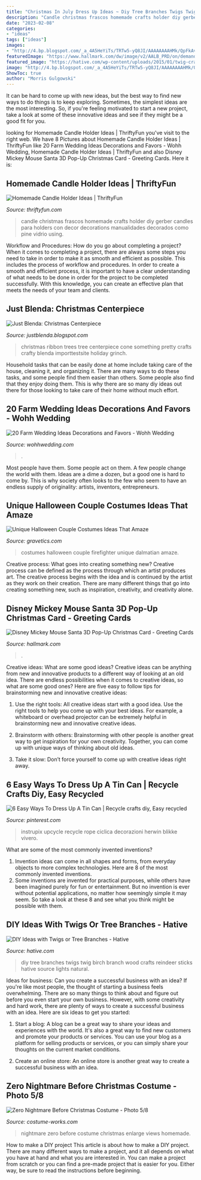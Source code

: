 ```yaml
---
title: "Christmas In July Dress Up Ideas ~ Diy Tree Branches Twigs Twig Birch Branch Wood Crafts Reindeer Sticks Hative Source Lights Natural"
description: "Candle christmas frascos homemade crafts holder diy gerber candles para holders con decor decorations manualidades decorados como pine vidrio using"
date: "2023-02-08"
categories:
- "ideas"
tags: ["ideas"]
images:
- "http://4.bp.blogspot.com/_a_4A5HeYiTs/TRTw5-yQ8JI/AAAAAAAAHMk/QpFkAvA_8O4/s1600/DSC02891.JPG"
featuredImage: "https://www.hallmark.com/dw/image/v2/AALB_PRD/on/demandware.static/-/Sites-hallmark-master/default/dw39aedbd9/images/finished-goods/Mickey-Mouse-Santa-Stripes-3D-PopUp-Christmas-Card_1499IXC1099_03.jpg?sw=1920"
featured_image: "https://hative.com/wp-content/uploads/2015/01/twig-crafts/1-20-diy-ideas-with-twigs-sticks-tree-branches.jpg"
image: "http://4.bp.blogspot.com/_a_4A5HeYiTs/TRTw5-yQ8JI/AAAAAAAAHMk/QpFkAvA_8O4/s1600/DSC02891.JPG"
ShowToc: true
author: "Morris Gulgowski"
---
```



It can be hard to come up with new ideas, but the best way to find new ways to do things is to keep exploring. Sometimes, the simplest ideas are the most interesting. So, if you're feeling motivated to start a new project, take a look at some of these innovative ideas and see if they might be a good fit for you.

	

		
looking for Homemade Candle Holder Ideas | ThriftyFun you've visit to the right web. We have 8 Pictures about Homemade Candle Holder Ideas | ThriftyFun like 20 Farm Wedding Ideas Decorations and Favors - Wohh Wedding, Homemade Candle Holder Ideas | ThriftyFun and also Disney Mickey Mouse Santa 3D Pop-Up Christmas Card - Greeting Cards. Here it is:
		
    
## Homemade Candle Holder Ideas | ThriftyFun

<img loading=lazy src="https://img.thrfun.com/img/084/024/homemade_candle_holder_l1.jpg" onerror="this.onerror=null;this.src='https://tse1.mm.bing.net/th?id=OIP.oSy1_AG0kDM7EgYZonwYcwHaLW&amp;pid=15.1';" alt="Homemade Candle Holder Ideas | ThriftyFun">

_Source: thriftyfun.com_

>candle christmas frascos homemade crafts holder diy gerber candles para holders con decor decorations manualidades decorados como pine vidrio using. 

	

Workflow and Procedures: How do you go about completing a project?
When it comes to completing a project, there are always some steps you need to take in order to make it as smooth and efficient as possible. This includes the process of workflow and procedures. In order to create a smooth and efficient process, it is important to have a clear understanding of what needs to be done in order for the project to be completed successfully. With this knowledge, you can create an effective plan that meets the needs of your team and clients.

    
## Just Blenda: Christmas Centerpiece

<img loading=lazy src="http://4.bp.blogspot.com/_a_4A5HeYiTs/TRTw5-yQ8JI/AAAAAAAAHMk/QpFkAvA_8O4/s1600/DSC02891.JPG" onerror="this.onerror=null;this.src='https://tse1.mm.bing.net/th?id=OIP.4Q5t5pnF0FqmCiSPVw0o6gHaJ4&amp;pid=15.1';" alt="Just Blenda: Christmas Centerpiece">

_Source: justblenda.blogspot.com_

>christmas ribbon trees tree centerpiece cone something pretty crafts crafty blenda importtestsite holiday grinch. 

	

Household tasks that can be easily done at home include taking care of the house, cleaning it, and organizing it. There are many ways to do these tasks, and some people find them easier than others. Some people also find that they enjoy doing them. This is why there are so many diy ideas out there for those looking to take care of their home without much effort.

    
## 20 Farm Wedding Ideas Decorations And Favors - Wohh Wedding

<img loading=lazy src="https://www.wohhwedding.com/wp-content/uploads/2016/04/Rustic-Farm-Wedding-Ideas-1-683x1024.jpg" onerror="this.onerror=null;this.src='https://tse1.mm.bing.net/th?id=OIP.aJhs-c0DrN7xrSRORsuSqAHaLG&amp;pid=15.1';" alt="20 Farm Wedding Ideas Decorations and Favors - Wohh Wedding">

_Source: wohhwedding.com_

>. 

	

Most people have them. Some people act on them. A few people change the world with them. Ideas are a dime a dozen, but a good one is hard to come by. This is why society often looks to the few who seem to have an endless supply of originality: artists, inventors, entrepreneurs.

    
## Unique Halloween Couple Costumes Ideas That Amaze

<img loading=lazy src="https://www.gravetics.com/wp-content/uploads/2017/07/Dalmatian-Firefighter.jpg" onerror="this.onerror=null;this.src='https://tse2.mm.bing.net/th?id=OIP.2GyKmF6GvnY-WS6n4MIymwHaJ4&amp;pid=15.1';" alt="Unique Halloween Couple Costumes Ideas That Amaze">

_Source: gravetics.com_

>costumes halloween couple firefighter unique dalmatian amaze. 

	

Creative process: What goes into creating something new?
Creative process can be defined as the process through which an artist produces art. The creative process begins with the idea and is continued by the artist as they work on their creation. There are many different things that go into creating something new, such as inspiration, creativity, and creativity alone.

    
## Disney Mickey Mouse Santa 3D Pop-Up Christmas Card - Greeting Cards

<img loading=lazy src="https://www.hallmark.com/dw/image/v2/AALB_PRD/on/demandware.static/-/Sites-hallmark-master/default/dw39aedbd9/images/finished-goods/Mickey-Mouse-Santa-Stripes-3D-PopUp-Christmas-Card_1499IXC1099_03.jpg?sw=1920" onerror="this.onerror=null;this.src='https://tse3.mm.bing.net/th?id=OIP.63l5_O7fBy4n8eBQJdNBGAHaHa&amp;pid=15.1';" alt="Disney Mickey Mouse Santa 3D Pop-Up Christmas Card - Greeting Cards">

_Source: hallmark.com_

>. 

	

Creative ideas: What are some good ideas?
Creative ideas can be anything from new and innovative products to a different way of looking at an old idea. There are endless possibilities when it comes to creative ideas, so what are some good ones? Here are five easy to follow tips for brainstorming new and innovative creative ideas:
1) Use the right tools: All creative ideas start with a good idea. Use the right tools to help you come up with your best ideas. For example, a whiteboard or overhead projector can be extremely helpful in brainstorming new and innovative creative ideas.

2) Brainstorm with others: Brainstorming with other people is another great way to get inspiration for your own creativity. Together, you can come up with unique ways of thinking about old ideas.

3) Take it slow: Don’t force yourself to come up with creative ideas right away.

    
## 6 Easy Ways To Dress Up A Tin Can | Recycle Crafts Diy, Easy Recycled

<img loading=lazy src="https://i.pinimg.com/736x/42/00/b3/4200b3248d159393910daa33d57cdef0.jpg" onerror="this.onerror=null;this.src='https://tse2.mm.bing.net/th?id=OIP.yeLB_BNC961aDnaM447TZAHaMP&amp;pid=15.1';" alt="6 Easy Ways To Dress Up A Tin Can | Recycle crafts diy, Easy recycled">

_Source: pinterest.com_

>instrupix upcycle recycle rope ciclica decorazioni herwin blikke vivero. 

	

What are some of the most commonly invented inventions?
1. Invention ideas can come in all shapes and forms, from everyday objects to more complex technologies. Here are 8 of the most commonly invented inventions.
2. Some inventions are invented for practical purposes, while others have been imagined purely for fun or entertainment. But no invention is ever without potential applications, no matter how seemingly simple it may seem. So take a look at these 8 and see what you think might be possible with them.

    
## DIY Ideas With Twigs Or Tree Branches - Hative

<img loading=lazy src="https://hative.com/wp-content/uploads/2015/01/twig-crafts/1-20-diy-ideas-with-twigs-sticks-tree-branches.jpg" onerror="this.onerror=null;this.src='https://tse4.mm.bing.net/th?id=OIP.A-RxrtcHJpSfdPPL83ILVQHaLH&amp;pid=15.1';" alt="DIY Ideas with Twigs or Tree Branches - Hative">

_Source: hative.com_

>diy tree branches twigs twig birch branch wood crafts reindeer sticks hative source lights natural. 

	

Ideas for business: Can you create a successful business with an idea?
If you're like most people, the thought of starting a business feels overwhelming. There are so many things to think about and figure out before you even start your own business. However, with some creativity and hard work, there are plenty of ways to create a successful business with an idea. Here are six ideas to get you started:
1) Start a blog: A blog can be a great way to share your ideas and experiences with the world. It's also a great way to find new customers and promote your products or services. You can use your blog as a platform for selling products or services, or you can simply share your thoughts on the current market conditions.

2) Create an online store: An online store is another great way to create a successful business with an idea.

    
## Zero Nightmare Before Christmas Costume - Photo 5/8

<img loading=lazy src="https://photos.costume-works.com/full/zero_nightmare_before_christmas4.jpg" onerror="this.onerror=null;this.src='https://tse3.mm.bing.net/th?id=OIP.RDKLzGPENN2l9fT14OmQMgHaL4&amp;pid=15.1';" alt="Zero Nightmare Before Christmas Costume - Photo 5/8">

_Source: costume-works.com_

>nightmare zero before costume christmas enlarge views homemade. 

	

How to make a DIY project
This article is about how to make a DIY project. There are many different ways to make a project, and it all depends on what you have at hand and what you are interested in. You can make a project from scratch or you can find a pre-made project that is easier for you. Either way, be sure to read the instructions before beginning.

